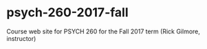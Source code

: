 # psych-260-2017-fall
Course web site for PSYCH 260 for the Fall 2017 term (Rick Gilmore, instructor)
